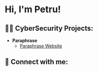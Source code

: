 <h1>Hi, I'm Petru! </h1>

<h2>👨‍💻 CyberSecurity Projects:</h2>

- <b>Paraphrase</b>
  - [Paraphrase Website](https://github.com/cinema05/Paraphrase)


<h2> 🤳 Connect with me:</h2>


[linkedin]: https://linkedin.com/in/joshmadakor

